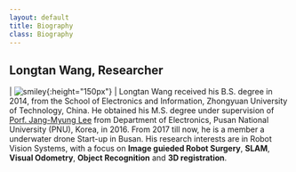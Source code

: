 ```yaml
---
layout: default
title: Biography
class: Biography
---
```



## Longtan Wang, Researcher 

 

| ![smiley](../assets/images/photo.jpg){:height="150px"} | Longtan Wang received his B.S. degree in 2014, from the School of Electronics and Information, Zhongyuan University of Technology, China. He obtained his M.S. degree under supervision of [Porf. Jang-Myung Lee](http://robotics.pusan.ac.kr/) from Department of Electronics, Pusan National University (PNU), Korea, in 2016. From 2017 till now, he is a member a underwater drone Start-up in Busan. His research interests are in Robot Vision Systems, with a focus on **Image guieded Robot Surgery**, **SLAM**, **Visual Odometry**, **Object Recognition** and **3D registration**.

